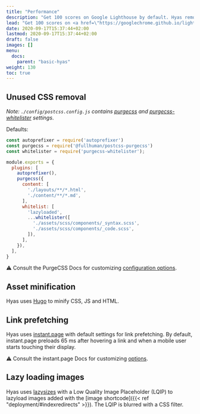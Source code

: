 ```yaml
---
title: "Performance"
description: "Get 100 scores on Google Lighthouse by default. Hyas removes unused css, prefetches links, and lazy loads images."
lead: "Get 100 scores on <a href=\"https://googlechrome.github.io/lighthouse/viewer/?gist=e45b7560a228939b8e7362288844249b\" target=\"_blank\" rel=\"noopener\">Google Lighthouse</a> by default. Hyas removes unused css, prefetches links, and lazy loads images."
date: 2020-09-17T15:37:44+02:00
lastmod: 2020-09-17T15:37:44+02:00
draft: false
images: []
menu: 
  docs:
    parent: "basic-hyas"
weight: 130
toc: true
---
```


## Unused CSS removal

_Note: `./config/postcss.config.js` contains [purgecss](https://github.com/FullHuman/purgecss) and [purgecss-whitelister](https://github.com/qodesmith/purgecss-whitelister) settings_.

Defaults:

```js
const autoprefixer = require('autoprefixer')
const purgecss = require('@fullhuman/postcss-purgecss')
const whitelister = require('purgecss-whitelister');

module.exports = {
  plugins: [
    autoprefixer(),
    purgecss({
      content: [
        './layouts/**/*.html',
        './content/**/*.md',      
      ],
      whitelist: [
        'lazyloaded',
        ...whitelister([
          './assets/scss/components/_syntax.scss',
          './assets/scss/components/_code.scss',
        ]),
      ],
    }),
  ],
}
```

⚠️ Consult the PurgeCSS Docs for customizing [configuration options](https://purgecss.com/configuration.html).

## Asset minification

Hyas uses [Hugo](https://gohugo.io/hugo-pipes/minification/) to minify CSS, JS and HTML.

## Link prefetching

Hyas uses [instant.page](https://instant.page/) with default settings for link prefetching. By default, instant.page preloads 65 ms after hovering a link and when a mobile user starts touching their display.

⚠️ Consult the instant.page Docs for customizing [options](https://instant.page/intensity).


## Lazy loading images

Hyas uses [lazysizes](https://github.com/aFarkas/lazysizes) with a Low Quality Image Placeholder (LQIP) to lazyload images added with the [image shortcode]({{< ref "deployment/#indexredirects" >}}). The LQIP is blurred with a CSS filter.
